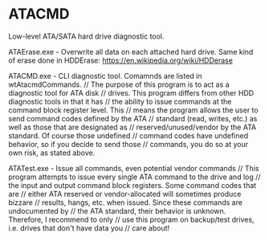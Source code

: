 ATACMD
======

Low-level ATA/SATA hard drive diagnostic tool.

ATAErase.exe - Overwrite all data on each attached hard drive.
Same kind of erase done in HDDErase: https://en.wikipedia.org/wiki/HDDerase

ATACMD.exe - CLI diagnostic tool. Comamnds are listed in wtAtacmdCommands.
// The purpose of this program is to act as a diagnostic tool for ATA disk
// drives. This program differs from other HDD diagnostic tools in that it has
// the ability to issue commands at the command block register level. This
// means the program allows the user to send command codes defined by the ATA
// standard (read, writes, etc.) as well as those that are designated as
// reserved/unused/vendor by the ATA standard. Of course those undefined
// command codes have undefined behavior, so if you decide to send those
// commands, you do so at your own risk, as stated above.

ATATest.exe - Issue all commands, even potential vendor commands
// This program attempts to issue every single ATA command to the drive and log
// the input and output command block registers. Some command codes that are
// either ATA reserved or vendor-allocated will sometimes produce bizzare
// results, hangs, etc. when issued. Since these commands are undocumented by
// the ATA standard, their behavior is unknown.  Therefore, I recommend to only
// use this program on backup/test drives, i.e. drives that don't have data you
// care about!
